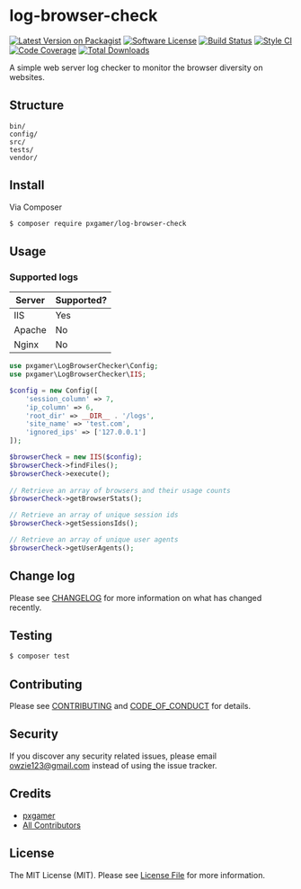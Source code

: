 # log-browser-check

[![Latest Version on Packagist][ico-version]][link-packagist]
[![Software License][ico-license]](LICENSE.md)
[![Build Status][ico-travis]][link-travis]
[![Style CI][ico-styleci]][link-styleci]
[![Code Coverage][ico-code-quality]][link-code-quality]
[![Total Downloads][ico-downloads]][link-downloads]

A simple web server log checker to monitor the browser diversity on websites.

## Structure

```
bin/
config/
src/
tests/
vendor/
```

## Install

Via Composer

``` bash
$ composer require pxgamer/log-browser-check
```

## Usage

### Supported logs

Server | Supported?
------ | ----------
IIS    | Yes
Apache | No
Nginx  | No

```php
use pxgamer\LogBrowserChecker\Config;
use pxgamer\LogBrowserChecker\IIS;

$config = new Config([
    'session_column' => 7,
    'ip_column' => 6,
    'root_dir' => __DIR__ . '/logs',
    'site_name' => 'test.com',
    'ignored_ips' => ['127.0.0.1']
]);

$browserCheck = new IIS($config);
$browserCheck->findFiles();
$browserCheck->execute();
		
// Retrieve an array of browsers and their usage counts
$browserCheck->getBrowserStats();

// Retrieve an array of unique session ids
$browserCheck->getSessionsIds();

// Retrieve an array of unique user agents
$browserCheck->getUserAgents();
```

## Change log

Please see [CHANGELOG](CHANGELOG.md) for more information on what has changed recently.

## Testing

``` bash
$ composer test
```

## Contributing

Please see [CONTRIBUTING](CONTRIBUTING.md) and [CODE_OF_CONDUCT](CODE_OF_CONDUCT.md) for details.

## Security

If you discover any security related issues, please email owzie123@gmail.com instead of using the issue tracker.

## Credits

- [pxgamer][link-author]
- [All Contributors][link-contributors]

## License

The MIT License (MIT). Please see [License File](LICENSE.md) for more information.

[ico-version]: https://img.shields.io/packagist/v/pxgamer/log-browser-check.svg?style=flat-square
[ico-license]: https://img.shields.io/badge/license-MIT-brightgreen.svg?style=flat-square
[ico-travis]: https://img.shields.io/travis/pxgamer/log-browser-check/master.svg?style=flat-square
[ico-styleci]: https://styleci.io/repos/69864945/shield
[ico-code-quality]: https://img.shields.io/codecov/c/github/pxgamer/log-browser-check.svg?style=flat-square
[ico-downloads]: https://img.shields.io/packagist/dt/pxgamer/log-browser-check.svg?style=flat-square

[link-packagist]: https://packagist.org/packages/pxgamer/log-browser-check
[link-travis]: https://travis-ci.org/pxgamer/log-browser-check
[link-styleci]: https://styleci.io/repos/69864945
[link-code-quality]: https://codecov.io/gh/pxgamer/log-browser-check
[link-downloads]: https://packagist.org/packages/pxgamer/log-browser-check
[link-author]: https://github.com/pxgamer
[link-contributors]: ../../contributors
